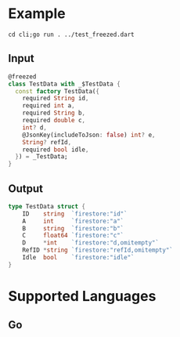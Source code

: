 # Example
```cd cli;go run . ../test_freezed.dart```
## Input
```dart
@freezed
class TestData with _$TestData {
  const factory TestData({
    required String id,
    required int a,
    required String b,
    required double c,
    int? d,
    @JsonKey(includeToJson: false) int? e,
    String? refId,
    required bool idle,
  }) = _TestData;
}
```
## Output
```go
type TestData struct {
	ID    string  `firestore:"id"`
	A     int     `firestore:"a"`
	B     string  `firestore:"b"`
	C     float64 `firestore:"c"`
	D     *int    `firestore:"d,omitempty"`
	RefID *string `firestore:"refId,omitempty"`
	Idle  bool    `firestore:"idle"`
}
```
# Supported Languages
## Go
